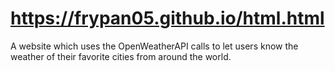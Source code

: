 # https://frypan05.github.io/html.html
A website which uses the OpenWeatherAPI calls to let users know the weather of their favorite cities from around the world.
